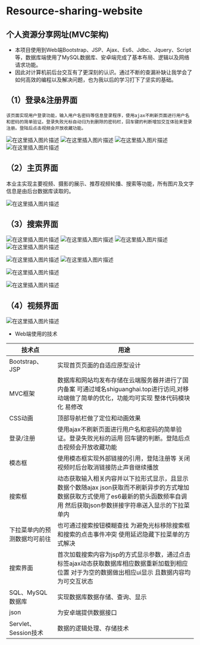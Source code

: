 # Resource-sharing-website
## 个人资源分享网址(MVC架构)

- 本项目使用到Web端Bootstrap、JSP、Ajax、Es6、Jdbc、Jquery、Script等，数据库端使用了MySQL数据库、安卓端完成了基本布局、逻辑以及网络请求功能。
- 因此对计算机前后台交互有了更深刻的认识。通过不断的查漏补缺让我学会了如何高效的编程以及解决问题，也为我以后的学习打下了坚实的基础。


## （1）登录&注册界面
	该页面实现用户登录功能，输入用户名密码等信息登录程序，使用ajax不刷新页面进行用户名和密码的简单验证。登录失败光标自动归为到删除的密码栏，回车键的判断增加交互体验来登录注册。登陆后点击视频会开放收藏功能。
![在这里插入图片描述](https://img-blog.csdnimg.cn/20201029170438835.png#pic_center)
![在这里插入图片描述](https://img-blog.csdnimg.cn/20201029170444198.png#pic_center)
![在这里插入图片描述](https://img-blog.csdnimg.cn/20201029170449454.png#pic_center)
![在这里插入图片描述](https://img-blog.csdnimg.cn/20201029170458280.png#pic_center)


## （2）主页界面

本业主实现主要视频、摄影的展示、推荐视频轮播、搜索等功能，所有图片及文字信息是由后台数据库读取的。

![在这里插入图片描述](https://img-blog.csdnimg.cn/20201029170529401.png?x-oss-process=image/watermark,type_ZmFuZ3poZW5naGVpdGk,shadow_10,text_aHR0cHM6Ly9ibG9nLmNzZG4ubmV0L3FxXzQ1MTQ5MjU2,size_16,color_FFFFFF,t_70#pic_center)
## （3）搜索界面

![在这里插入图片描述](https://img-blog.csdnimg.cn/20201029170547882.png#pic_center)
![在这里插入图片描述](https://img-blog.csdnimg.cn/20201029170552888.png#pic_center)
![在这里插入图片描述](https://img-blog.csdnimg.cn/20201029170558833.png#pic_center)
![在这里插入图片描述](https://img-blog.csdnimg.cn/20201029170603221.png?x-oss-process=image/watermark,type_ZmFuZ3poZW5naGVpdGk,shadow_10,text_aHR0cHM6Ly9ibG9nLmNzZG4ubmV0L3FxXzQ1MTQ5MjU2,size_16,color_FFFFFF,t_70#pic_center)

![在这里插入图片描述](https://img-blog.csdnimg.cn/20201029170623322.png?x-oss-process=image/watermark,type_ZmFuZ3poZW5naGVpdGk,shadow_10,text_aHR0cHM6Ly9ibG9nLmNzZG4ubmV0L3FxXzQ1MTQ5MjU2,size_16,color_FFFFFF,t_70#pic_center)
![在这里插入图片描述](https://img-blog.csdnimg.cn/20201029170628631.png?x-oss-process=image/watermark,type_ZmFuZ3poZW5naGVpdGk,shadow_10,text_aHR0cHM6Ly9ibG9nLmNzZG4ubmV0L3FxXzQ1MTQ5MjU2,size_16,color_FFFFFF,t_70#pic_center)

![在这里插入图片描述](https://img-blog.csdnimg.cn/20201029170702408.png?x-oss-process=image/watermark,type_ZmFuZ3poZW5naGVpdGk,shadow_10,text_aHR0cHM6Ly9ibG9nLmNzZG4ubmV0L3FxXzQ1MTQ5MjU2,size_16,color_FFFFFF,t_70#pic_center)

![在这里插入图片描述](https://img-blog.csdnimg.cn/20201029170707576.png?x-oss-process=image/watermark,type_ZmFuZ3poZW5naGVpdGk,shadow_10,text_aHR0cHM6Ly9ibG9nLmNzZG4ubmV0L3FxXzQ1MTQ5MjU2,size_16,color_FFFFFF,t_70#pic_center)

## （4）视频界面

![在这里插入图片描述](https://img-blog.csdnimg.cn/20201029170724769.png?x-oss-process=image/watermark,type_ZmFuZ3poZW5naGVpdGk,shadow_10,text_aHR0cHM6Ly9ibG9nLmNzZG4ubmV0L3FxXzQ1MTQ5MjU2,size_16,color_FFFFFF,t_70#pic_center)

- Web端使用的技术

| 技术点 | 用途 |
|--|--|
| Bootstrap、JSP |  实现首页页面的自适应原型设计|
|MVC框架	|数据库和网站均发布存储在云端服务器并进行了国内备案 可通过域名shiguanghai.top进行访问,对移动端做了简单的优化，功能均可实现 整体代码模块化 易修改
|CSS动画|	顶部导航栏做了定位和动画效果
|登录/注册|	使用ajax不刷新页面进行用户名和密码的简单验证。登录失败光标的运用 回车键的判断。登陆后点击视频会开放收藏功能|
|模态框	|使用模态框实现外部链接的引用，登陆注册等 关闭视频时后台取消链接防止声音继续播放
|搜索框|	动态获取输入相关内容并以下拉形式显示，且显示数据个数随ajax json获取而不刷新异步的方式增加 数据获取方式使用了es6最新的箭头函数频率自调用 然后获取json参数拼接字符串送入显示的下拉菜单内
|下拉菜单内的预测数据均可前往|	也可通过搜索按钮模糊查找 为避免光标移除搜索框和搜索的点击事件冲突 使用延迟隐藏下拉菜单的方式解决
|搜索界面	|首次加载搜索内容为jsp的方式显示参数，通过点击标签ajax动态获取数据库相应数据重新加载到相应位置 对于为空的数据做出相应ui显示 且数据内容均为可交互状态
|SQL、MySQL数据库|	实现数据库数据存储、查询、显示
|json|	为安卓端提供数据接口
|Servlet、Session技术	|数据的逻辑处理、存储技术
